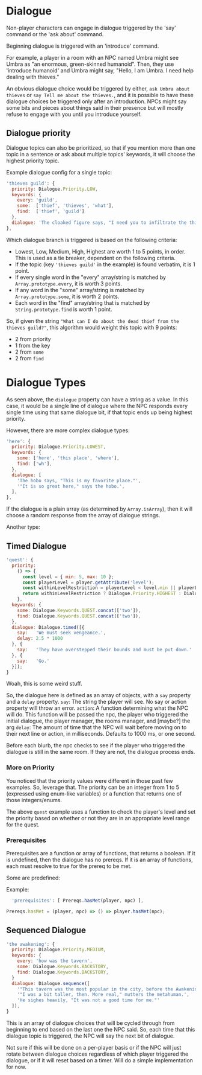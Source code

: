 # Dialogue

Non-player characters can engage in dialogue triggered by the 'say' command or the 'ask about' command.

Beginning dialogue is triggered with an 'introduce' command.

For example, a player in a room with an NPC named Umbra might see Umbra as "an enormous, green-skinned humanoid".
Then, they use 'introduce humanoid' and Umbra might say, "Hello, I am Umbra. I need help dealing with thieves."

An obvious dialogue choice would be triggered by either, `ask Umbra about thieves` or `say Tell me about the thieves.`, and it is possible to have these dialogue choices be triggered only after an introduction. NPCs might say some bits and pieces about things said in their presence but will mostly refuse to engage with you until you introduce yourself.


## Dialogue priority

Dialogue topics can also be prioritized, so that if you mention more than one topic in a sentence or ask about multiple topics' keywords, it will choose the highest priority topic.

Example dialogue config for a single topic:
``` javascript
'thieves guild': {
  priority: Dialogue.Priority.LOW,
  keywords: {
    every: 'guild',
    some:  ['thief', 'thieves', 'what'],
    find:  ['thief', 'guild']
  },
  dialogue: 'The cloaked figure says, "I need you to infiltrate the thieves guild for me, and find their roster."',
},
```

Which dialogue branch is triggered is based on the following criteria:
- Lowest, Low, Medium, High, Highest are worth 1 to 5 points, in order. This is used as a tie breaker, dependent on the following criteria.
- If the topic (key `'thieves guild'` in the example) is found verbatim, it is 1 point.
- If every single word in the "every" array/string is matched by `Array.prototype.every`, it is worth 3 points.
- If any word in the "some" array/string is matched by `Array.prototype.some`, it is worth 2 points.
- Each word in the "find" array/string that is matched by `String.prototype.find` is worth 1 point.

So, if given the string ``"What can I do about the dead thief from the thieves guild?"``, this algorithm would weight this topic with 9 points:
- 2 from priority
- 1 from the key
- 2 from `some`
- 2 from `find`


# Dialogue Types

As seen above, the `dialogue` property can have a string as a value. In this case, it would be a single line of dialogue where the NPC responds every single time using that same dialogue bit, if that topic ends up being highest priority.

However, there are more complex dialogue types:

``` javascript
'here': {
  priority: Dialogue.Priority.LOWEST,
  keywords: {
    some: ['here', 'this place', 'where'],
    find: ['wh'],
  },
  dialogue: [
    'The hobo says, "This is my favorite place."',
    '"It is so great here," says the hobo.',
  ],
},
```

If the dialogue is a plain array (as determined by `Array.isArray`), then it will choose a random response from the array of dialogue strings.

Another type:

## Timed Dialogue

``` javascript
'quest': {
  priority:
    () => {
      const level = { min: 5, max: 10 };
      const playerLevel = player.getAttribute('level');
      const withinLevelRestriction = playerLevel < level.min || playerLevel > level.max;
      return withinLevelRestriction ? Dialogue.Priority.HIGHEST : Dialogue.Priority.LOW;
    },
  keywords: {
    some: Dialogue.Keywords.QUEST.concat(['two']),
    find: Dialogue.Keywords.QUEST.concat(['two']),
  },
  dialogue: Dialogue.timed([{
    say:   'We must seek vengeance.',
    delay: 2.5 * 1000
  }, {
    say:   'They have overstepped their bounds and must be put down.'
  }, {
    say:   'Go.'
  }]);
}
```

Woah, this is some weird stuff.

So, the dialogue here is defined as an array of objects, with a `say` property and a `delay` property.
`say`: The string the player will see. No say or action property will throw an error.
`action`: A function determining what the NPC will do. This function will be passed the npc, the player who triggered the initial dialogue, the player manager, the rooms manager, and [maybe?] the arg
`delay`: The amount of time that the NPC will wait before moving on to their next line or action, in milliseconds. Defaults to 1000 ms, or one second.

Before each blurb, the npc checks to see if the player who triggered the dialogue is still in the same room.
If they are not, the dialogue process ends.

### More on Priority

You noticed that the priority values were different in those past few examples. So, leverage that.
The priority can be an integer from 1 to 5 (expressed using enum-like variables)
or a function that returns one of those integers/enums.

The above `quest` example uses a function to check the player's level and set the priority based on whether or not they are in an appropriate level range for the quest.


### Prerequisites

Prerequisites are a function or array of functions, that returns a boolean. If it is undefined, then the dialogue has no prereqs. If it is an array of functions, each must resolve to true for the prereq to be met.

Some are predefined:

Example:
``` javascript
  'prerequisites': [ Prereqs.hasMet(player, npc) ],
```

``` javascript
Prereqs.hasMet = (player, npc) => () => player.hasMet(npc);
```

## Sequenced Dialogue
``` javascript
'the awakening': {
  priority: Dialogue.Priority.MEDIUM,
  keywords: {
    every: 'how was the tavern',
    some: Dialogue.Keywords.BACKSTORY,
    find: Dialogue.Keywords.BACKSTORY,
  }
  dialogue: Dialogue.sequence([
    '"This tavern was the most popular in the city, before the Awakening," he said.',
    '"I was a bit taller, then. More real," mutters the metahuman.',
    'He sighes heavily, "It was not a good time for me."'
  ]),
}
```

This is an array of dialogue choices that will be cycled through from beginning to end based on the last one the NPC said. So, each time that this dialogue topic is triggered, the NPC will say the next bit of dialogue.

Not sure if this will be done on a per-player basis or if the NPC will just rotate between dialogue choices regardless of which player triggered the dialogue, or if it will reset based on a timer. Will do a simple implementation for now.
